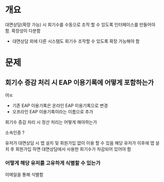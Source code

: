 # 개요
대면상담(확장 가능) 시 회기수를 수동으로 조작 할 수 있도록 인터페이스를 만들어야 함.
확장성이 다분함
- 대면상담 외에 다른 시스템도 회기수 조작할 수 있도록 확장 가능해야 함

# 문제
## 회기수 증감 처리 시 EAP 이용기록에 어떻게 포함하는가
어ㄸ

- 기존 EAP 이용기록은 온라인 EAP 이용기록으로 변경
- 오프라인 EAP 이용기록이라는 이름으로 추가


회기수 증감 처리 시 정산 처리는 어떻게 해야하는가

소속인증 ?


유저가 대면상담 시 앱 설치 및 회원가입 없이 이용 할 수 있음
해당 유저가 이후에 앱 설치 후 회원가입 하면 대면상담에서 사용한 회기수가 차감되어 있어야 함
### 어떻게 해당 유저를 고유하게 식별할 수 있는가
이메일을 통해 식별함




